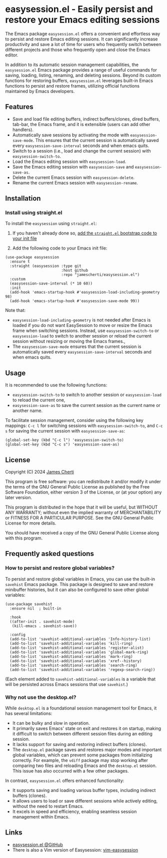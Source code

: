 # easysession.el - Easily persist and restore your Emacs editing sessions

The Emacs package `easysession.el` offers a convenient and effortless way to persist and restore Emacs editing sessions. It can significantly increase productivity and save a lot of time for users who frequently switch between different projects and those who frequently open and close the Emacs editor.

In addition to its automatic session management capabilities, the `easysession.el` Emacs package provides a range of useful commands for saving, loading, listing, renaming, and deleting sessions. Beyond its custom functions for restoring buffers, `easysession.el` leverages built-in Emacs functions to persist and restore frames, utilizing official functions maintained by Emacs developers.

## Features

- Save and load file editing buffers, indirect buffers/clones, dired buffers, tab-bar, the Emacs frame, and it is extensible (users can add other handlers).
- Automatically save sessions by activating the mode with `easysession-save-mode`. This ensures that the current session is automatically saved every `easysession-save-interval` seconds and when emacs quits.
- Switch to a session (i.e., load and change the current session) with `easysession-switch-to`.
- Load the Emacs editing session with `easysession-load`.
- Save the Emacs editing session with `easysession-save` and `easysession-save-as`.
- Delete the current Emacs session with `easysession-delete`.
- Rename the current Emacs session with `easysession-rename`.

## Installation

### Install using straight.el
To install the `easysession` using `straight.el`:
1. If you haven't already done so, [add the `straight.el` bootstrap code to your init file ](https://github.com/radian-software/straight.el?tab=readme-ov-file#getting-started)

2. Add the following code to your Emacs init file:
```
(use-package easysession
  :ensure t
  :straight (easysession :type git
                         :host github
                         :repo "jamescherti/easysession.el")
  :custom
  (easysession-save-interval (* 10 60))
  :init
  (add-hook 'emacs-startup-hook #'easysession-load-including-geometry 98)
  (add-hook 'emacs-startup-hook #'easysession-save-mode 99))
```

Note that:
- `easysession-load-including-geometry` is not needed after Emacs is loaded if you do not want EasySession to move or resize the Emacs frame when switching sessions. Instead, use `easysession-switch-to` or `easysession-load` to switch to another session or reload the current session without resizing or moving the Emacs frames.,
- The `easysession-save-mode` ensures that the current session is automatically saved every `easysession-save-interval` seconds and when emacs quits.

## Usage

It is recommended to use the following functions:
- `easysession-switch-to` to switch to another session or `easysession-load` to reload the current one,
- `easysession-save-as` to save the current session as the current name or another name.

To facilitate session management, consider using the following key mappings: `C-c l` for switching sessions with `easysession-switch-to`, and `C-c s` for saving the current session with `easysession-save-as`:
```
(global-set-key (kbd "C-c l") 'easysession-switch-to)
(global-set-key (kbd "C-c s") 'easysession-save-as)
```

## License

Copyright (C) 2024 [James Cherti](https://www.jamescherti.com)

This program is free software: you can redistribute it and/or modify it under the terms of the GNU General Public License as published by the Free Software Foundation, either version 3 of the License, or (at your option) any later version.

This program is distributed in the hope that it will be useful, but WITHOUT ANY WARRANTY; without even the implied warranty of MERCHANTABILITY or FITNESS FOR A PARTICULAR PURPOSE. See the GNU General Public License for more details.

You should have received a copy of the GNU General Public License along with this program.

## Frequently asked questions

### How to persist and restore global variables?

To persist and restore global variables in Emacs, you can use the built-in `savehist` Emacs package. This package is designed to save and restore minibuffer histories, but it can also be configured to save other global variables:
``` emacs-lisp
(use-package savehist
  :ensure nil  ; built-in

  :hook
  ((after-init . savehist-mode)
   (kill-emacs . savehist-save))

  :config
  (add-to-list 'savehist-additional-variables 'Info-history-list)
  (add-to-list 'savehist-additional-variables 'kill-ring)
  (add-to-list 'savehist-additional-variables 'register-alist)
  (add-to-list 'savehist-additional-variables 'global-mark-ring)
  (add-to-list 'savehist-additional-variables 'mark-ring)
  (add-to-list 'savehist-additional-variables 'xref--history)
  (add-to-list 'savehist-additional-variables 'search-ring)
  (add-to-list 'savehist-additional-variables 'regexp-search-ring))
```

(Each element added to `savehist-additional-variables` is a variable that will be persisted across Emacs sessions that use `savehist`.)

### Why not use the desktop.el?

While `desktop.el` is a foundational session management tool for Emacs, it has several limitations:
- It can be bulky and slow in operation.
- It primarily saves Emacs' state on exit and restores it on startup, making it difficult to switch between different session files during an editing session.
- It lacks support for saving and restoring indirect buffers (clones).
- The `desktop.el` package saves and restores major modes and important global variables, which can prevent some packages from initializing correctly. For example, the `vdiff` package may stop working after comparing two files and reloading Emacs and the `desktop.el` session. This issue has also occurred with a few other packages.

In contrast, `easysession.el` offers enhanced functionality:
- It supports saving and loading various buffer types, including indirect buffers (clones).
- It allows users to load or save different sessions while actively editing, without the need to restart Emacs.
- It excels in speed and efficiency, enabling seamless session management within Emacs.


## Links

- [easysession.el @GitHub](https://github.com/jamescherti/easysession.el)
- There is also a Vim version of Easysession: [vim-easysession](https://github.com/jamescherti/vim-easysession)
